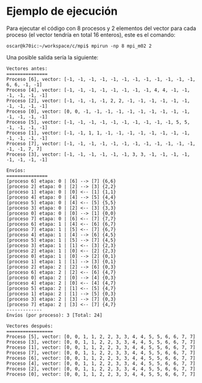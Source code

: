 Ejemplo de ejecución
====================

Para ejecutar el código con 8 procesos y 2 elementos del vector para cada proceso (el vector tendría en total 16 enteros), este es el comando:

	oscar@k70ic:~/workspace/c/mpi$ mpirun -np 8 mpi_m02 2

Una posible salida sería la siguiente:

	Vectores antes:
	===============
	Proceso [6], vector: [-1, -1, -1, -1, -1, -1, -1, -1, -1, -1, -1, -1, 6, 6, -1, -1]
	Proceso [4], vector: [-1, -1, -1, -1, -1, -1, -1, -1, 4, 4, -1, -1, -1, -1, -1, -1]
	Proceso [2], vector: [-1, -1, -1, -1, 2, 2, -1, -1, -1, -1, -1, -1, -1, -1, -1, -1]
	Proceso [0], vector: [0, 0, -1, -1, -1, -1, -1, -1, -1, -1, -1, -1, -1, -1, -1, -1]
	Proceso [5], vector: [-1, -1, -1, -1, -1, -1, -1, -1, -1, -1, 5, 5, -1, -1, -1, -1]
	Proceso [1], vector: [-1, -1, 1, 1, -1, -1, -1, -1, -1, -1, -1, -1, -1, -1, -1, -1]
	Proceso [7], vector: [-1, -1, -1, -1, -1, -1, -1, -1, -1, -1, -1, -1, -1, -1, 7, 7]
	Proceso [3], vector: [-1, -1, -1, -1, -1, -1, 3, 3, -1, -1, -1, -1, -1, -1, -1, -1]

	Envíos:
	===============
	[proceso 6] etapa: 0 | [6] --> [7] {6,6}
	[proceso 2] etapa: 0 | [2] --> [3] {2,2}
	[proceso 1] etapa: 0 | [0] <-- [1] {1,1}
	[proceso 4] etapa: 0 | [4] --> [5] {4,4}
	[proceso 5] etapa: 0 | [4] <-- [5] {5,5}
	[proceso 3] etapa: 0 | [2] <-- [3] {3,3}
	[proceso 0] etapa: 0 | [0] --> [1] {0,0}
	[proceso 7] etapa: 0 | [6] <-- [7] {7,7}
	[proceso 6] etapa: 1 | [4] <-- [6] {6,7}
	[proceso 7] etapa: 1 | [5] <-- [7] {6,7}
	[proceso 4] etapa: 1 | [4] --> [6] {4,5}
	[proceso 5] etapa: 1 | [5] --> [7] {4,5}
	[proceso 3] etapa: 1 | [1] <-- [3] {2,3}
	[proceso 2] etapa: 1 | [0] <-- [2] {2,3}
	[proceso 0] etapa: 1 | [0] --> [2] {0,1}
	[proceso 1] etapa: 1 | [1] --> [3] {0,1}
	[proceso 2] etapa: 2 | [2] --> [6] {0,3}
	[proceso 6] etapa: 2 | [2] <-- [6] {4,7}
	[proceso 0] etapa: 2 | [0] --> [4] {0,3}
	[proceso 4] etapa: 2 | [0] <-- [4] {4,7}
	[proceso 5] etapa: 2 | [1] <-- [5] {4,7}
	[proceso 1] etapa: 2 | [1] --> [5] {0,3}
	[proceso 3] etapa: 2 | [3] --> [7] {0,3}
	[proceso 7] etapa: 2 | [3] <-- [7] {4,7}
	-------------
	Envíos (por proceso): 3 [Total: 24]

	Vectores después:
	=================
	Proceso [5], vector: [0, 0, 1, 1, 2, 2, 3, 3, 4, 4, 5, 5, 6, 6, 7, 7]
	Proceso [3], vector: [0, 0, 1, 1, 2, 2, 3, 3, 4, 4, 5, 5, 6, 6, 7, 7]
	Proceso [1], vector: [0, 0, 1, 1, 2, 2, 3, 3, 4, 4, 5, 5, 6, 6, 7, 7]
	Proceso [7], vector: [0, 0, 1, 1, 2, 2, 3, 3, 4, 4, 5, 5, 6, 6, 7, 7]
	Proceso [6], vector: [0, 0, 1, 1, 2, 2, 3, 3, 4, 4, 5, 5, 6, 6, 7, 7]
	Proceso [4], vector: [0, 0, 1, 1, 2, 2, 3, 3, 4, 4, 5, 5, 6, 6, 7, 7]
	Proceso [2], vector: [0, 0, 1, 1, 2, 2, 3, 3, 4, 4, 5, 5, 6, 6, 7, 7]
	Proceso [0], vector: [0, 0, 1, 1, 2, 2, 3, 3, 4, 4, 5, 5, 6, 6, 7, 7]
